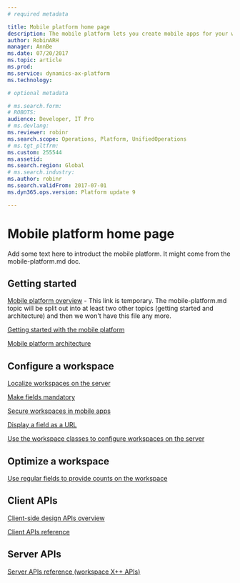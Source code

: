 ```yaml
---
# required metadata

title: Mobile platform home page
description: The mobile platform lets you create mobile apps for your workspaces.
author: RobinARH
manager: AnnBe
ms.date: 07/20/2017
ms.topic: article
ms.prod: 
ms.service: dynamics-ax-platform
ms.technology: 

# optional metadata

# ms.search.form: 
# ROBOTS: 
audience: Developer, IT Pro
# ms.devlang: 
ms.reviewer: robinr
ms.search.scope: Operations, Platform, UnifiedOperations
# ms.tgt_pltfrm: 
ms.custom: 255544
ms.assetid: 
ms.search.region: Global
# ms.search.industry: 
ms.author: robinr
ms.search.validFrom: 2017-07-01
ms.dyn365.ops.version: Platform update 9

---
```


# Mobile platform home page
Add some text here to introduct the mobile platform. It might come from the mobile-platform.md doc.

## Getting started
[Mobile platform overview](mobile-platform.md) - This link is temporary. The mobile-platform.md topic will be split out into at least two other topics (getting started and architecture) and then we won't have this file any more.

[Getting started with the mobile platform](mobile-platform-getting-started.md) 

[Mobile platform architecture](mobile-platform-architecture.md) 

## Configure a workspace
[Localize workspaces on the server](scenarios/localizing-workspaces-on-server.md)

[Make fields mandatory](scenarios/marking-fields-mandatory.md)

[Secure workspaces in mobile apps](scenarios/securing-workspaces.md)

[Display a field as a URL](scenarios/show-field-as-url.md)

[Use the workspace classes to configure workspaces on the server](scenarios/workspace-classes.md)

## Optimize a workspace
[Use regular fields to provide counts on the workspace](scenarios/using-regular-fields-for-count.md)

## Client APIs
[Client-side design APIs overview](client-apis/design-overview.md)

[Client APIs reference](client-apis/client-apis-reference.md)

## Server APIs
[Server APIs reference (workspace X++ APIs)](mobile-workspace-server-apis.md)


